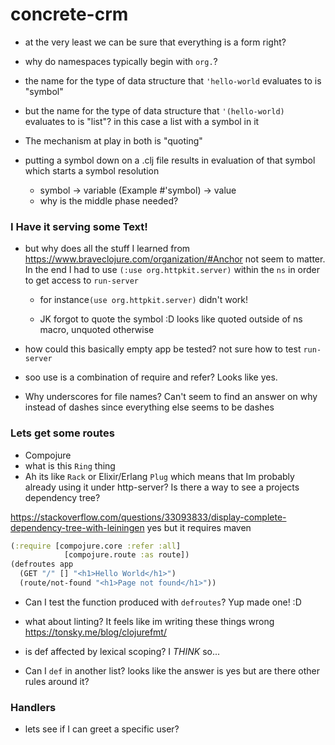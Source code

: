 # concrete-crm

- at the very least we can be sure that everything is a form right?

- why do namespaces typically begin with `org.`?


- the name for the type of data structure that `'hello-world` evaluates to is "symbol"

- but the name for the type of data structure that `'(hello-world)` evaluates to is "list"? in this case a list with a symbol in it

- The mechanism at play in both is "quoting"

- putting a symbol down on a .clj file results in evaluation of that symbol which starts a symbol resolution
  - symbol -> variable (Example #'symbol) -> value
  - why is the middle phase needed?


### I Have it serving some Text!
- but why does all the stuff I learned from https://www.braveclojure.com/organization/#Anchor
not seem to matter. In the end I had to use `(:use org.httpkit.server)` within the `ns` in order to get access to `run-server`
  - for instance`(use org.httpkit.server)` didn't work!

  - JK forgot to quote the symbol :D looks like quoted outside of ns macro, unquoted otherwise

- how could this basically empty app be tested? not sure how to test `run-server`

- soo use is a combination of require and refer?
Looks like yes.

- Why underscores for file names?
Can't seem to find an answer on why instead of dashes since everything else seems to be dashes

### Lets get some routes

- Compojure
- what is this `Ring` thing
- Ah its like `Rack` or  Elixir/Erlang `Plug`
  which means that Im probably already using it under http-server? Is there a way to see a projects dependency tree?

https://stackoverflow.com/questions/33093833/display-complete-dependency-tree-with-leiningen
yes but it requires maven


```clj
(:require [compojure.core :refer :all]
            [compojure.route :as route])
(defroutes app
  (GET "/" [] "<h1>Hello World</h1>")
  (route/not-found "<h1>Page not found</h1>"))
```


- Can I test the function produced with `defroutes`?
Yup made one! :D

- what about linting? It feels like im writing these things wrong
https://tonsky.me/blog/clojurefmt/

- is def affected by lexical scoping?
I *THINK* so...

- Can I `def` in another list?
looks like the answer is yes but are there other rules around it?

### Handlers

- lets see if I can greet a specific user?
